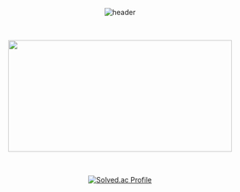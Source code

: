 
<div align="center">

![header](https://capsule-render.vercel.app/api?type=waving&color=0:1e8f4d,100:1e8f4d&height=150&text=백엔드%20개발자%20이수지%20입니다&animation=fadeIn&fontColor=ffffff&fontSize=30)
<!--
<div align=center>📚 STACKS</div>

<div align=center> 
  <img src="https://img.shields.io/badge/java-007396?style=for-the-badge&logo=java&logoColor=white"> 
  <img src="https://img.shields.io/badge/html5-E34F26?style=for-the-badge&logo=html5&logoColor=white"> 
  <img src="https://img.shields.io/badge/css-1572B6?style=for-the-badge&logo=css3&logoColor=white"> 
  <img src="https://img.shields.io/badge/javascript-F7DF1E?style=for-the-badge&logo=javascript&logoColor=black"> 
  <br>
  
  <img src="https://img.shields.io/badge/mysql-4479A1?style=for-the-badge&logo=mysql&logoColor=white"> 
  <img src="https://img.shields.io/badge/react-61DAFB?style=for-the-badge&logo=react&logoColor=black"> 
  <img src="https://img.shields.io/badge/vue.js-4FC08D?style=for-the-badge&logo=vue.js&logoColor=white"> 
  <img src="https://img.shields.io/badge/spring-6DB33F?style=for-the-badge&logo=spring&logoColor=white"> 
  <br>
  <img src="https://img.shields.io/badge/github-181717?style=for-the-badge&logo=github&logoColor=white">
  <img src="https://img.shields.io/badge/git-F05032?style=for-the-badge&logo=git&logoColor=white">
  <br>
</div>
-->
  <br><br>
  <a href="https://www.gitanimals.org/en_US?utm_medium=image&utm_source=Lee-Sujee&utm_content=farm">
    <img
      src="https://render.gitanimals.org/farms/Lee-Sujee"
      width="450"
      height="225"
    />
  </a>

  <br><br>
[![Solved.ac Profile](http://mazassumnida.wtf/api/v2/generate_badge?boj=tnwl5162)](https://solved.ac/tnwl5162/)

  
</div>
